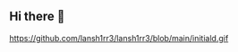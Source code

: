 ## Hi there 👋
[https://github.com/lansh1rr3/lansh1rr3/blob/main/initiald.gif
](https://i.pinimg.com/originals/1e/af/dd/1eafdda33a402cedaa77528e69897b7e.gif)
